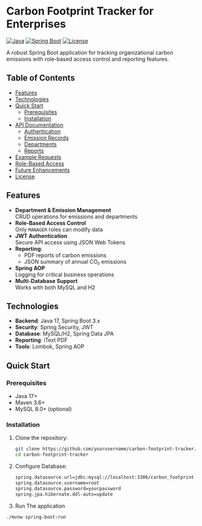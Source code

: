 # Carbon Footprint Tracker for Enterprises

[![Java](https://img.shields.io/badge/Java-17-blue.svg)](https://www.oracle.com/java/)
[![Spring Boot](https://img.shields.io/badge/Spring%20Boot-3.x-green.svg)](https://spring.io/projects/spring-boot)
[![License](https://img.shields.io/badge/License-MIT-yellow.svg)](https://opensource.org/licenses/MIT)

A robust Spring Boot application for tracking organizational carbon emissions with role-based access control and reporting features.

## Table of Contents
- [Features](#features)
- [Technologies](#technologies)
- [Quick Start](#quick-start)
  - [Prerequisites](#prerequisites)
  - [Installation](#installation)
- [API Documentation](#api-documentation)
  - [Authentication](#authentication)
  - [Emission Records](#emission-records)
  - [Departments](#departments)
  - [Reports](#reports)
- [Example Requests](#example-requests)
- [Role-Based Access](#role-based-access)
- [Future Enhancements](#future-enhancements)
- [License](#license)

## Features

- **Department & Emission Management**  
  CRUD operations for emissions and departments
- **Role-Based Access Control**  
  Only `MANAGER` roles can modify data
- **JWT Authentication**  
  Secure API access using JSON Web Tokens
- **Reporting**:
  - PDF reports of carbon emissions
  - JSON summary of annual CO₂ emissions
- **Spring AOP**  
  Logging for critical business operations
- **Multi-Database Support**  
  Works with both MySQL and H2

## Technologies

- **Backend**: Java 17, Spring Boot 3.x
- **Security**: Spring Security, JWT
- **Database**: MySQL/H2, Spring Data JPA
- **Reporting**: iText PDF
- **Tools**: Lombok, Spring AOP

## Quick Start

### Prerequisites
- Java 17+
- Maven 3.6+
- MySQL 8.0+ (optional)

### Installation

1. Clone the repository:
   ```bash
   git clone https://github.com/yourusername/carbon-footprint-tracker.git
   cd carbon-footprint-tracker
   ```

2. Configure Database:
   ```bash
   spring.datasource.url=jdbc:mysql://localhost:3306/carbon_footprint
   spring.datasource.username=root
   spring.datasource.password=yourpassword
   spring.jpa.hibernate.ddl-auto=update  
   ```
3. Run The application
  ```bash
  ./mvnw spring-boot:run
  ```
